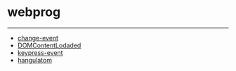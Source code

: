 ﻿# webprog
---------

- [change-event](https://hudzsy.github.io/webprog/1_change_event) 
- [DOMContentLodaded](https://hudzsy.github.io/webprog/2_DOMContentLoad_event)
- [keypress-event](https://hudzsy.github.io/webprog/3_keypress_event)
- [hangulatom](https://hudzsy.github.io/webprog/4_hangulat)


